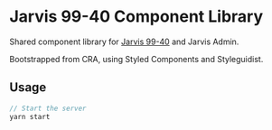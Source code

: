 # Jarvis 99-40 Component Library

Shared component library for [Jarvis 99-40](https://jarvis9940.com) and Jarvis Admin.

Bootstrapped from CRA, using Styled Components and Styleguidist.

## Usage

```js
// Start the server
yarn start
```
